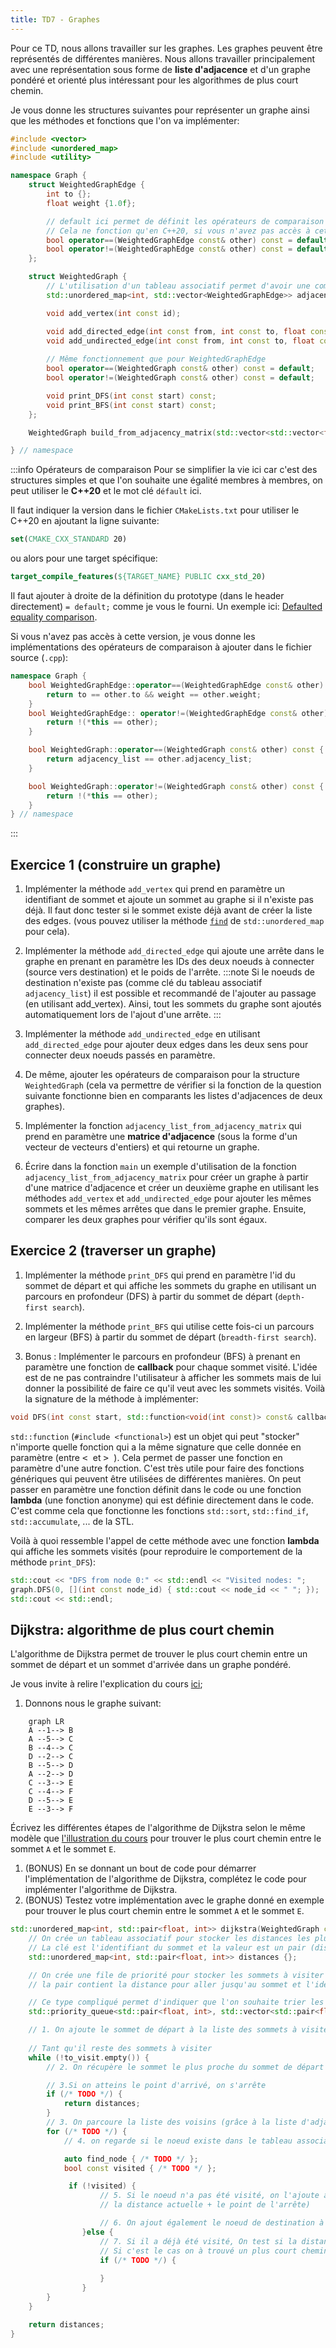 ```yaml
---
title: TD7 - Graphes
---
```


Pour ce TD, nous allons travailler sur les graphes. Les graphes peuvent être représentés de différentes manières. Nous allons travailler principalement avec une représentation sous forme de **liste d'adjacence** et d'un graphe pondéré et orienté plus intéressant pour les algorithmes de plus court chemin.

Je vous donne les structures suivantes pour représenter un graphe ainsi que les méthodes et fonctions que l'on va implémenter:

```cpp
#include <vector>
#include <unordered_map>
#include <utility>

namespace Graph {
    struct WeightedGraphEdge {
        int to {};
        float weight {1.0f};

        // default ici permet de définit les opérateurs de comparaison membres à membres automatiquement
        // Cela ne fonction qu'en C++20, si vous n'avez pas accès à cette version je vous donne les implémentations des opérateurs plus bas
        bool operator==(WeightedGraphEdge const& other) const = default;
        bool operator!=(WeightedGraphEdge const& other) const = default;
    };

    struct WeightedGraph {
        // L'utilisation d'un tableau associatif permet d'avoir une complexité en O(1) pour l'ajout et la recherche d'un sommet. Cela permet de stocker les sommets dans un ordre quelconque (et pas avoir la contrainte d'avoir des identifiants (entiers) de sommets consécutifs lors de l'ajout de sommets). Cela permet également de pouvoir utiliser des identifiants de sommets de n'importe quel type (string, char, int, ...) et pas seulement des entiers
        std::unordered_map<int, std::vector<WeightedGraphEdge>> adjacency_list {};

        void add_vertex(int const id);

        void add_directed_edge(int const from, int const to, float const weight = 1.0f);
        void add_undirected_edge(int const from, int const to, float const weight = 1.0f);
        
        // Même fonctionnement que pour WeightedGraphEdge
        bool operator==(WeightedGraph const& other) const = default;
        bool operator!=(WeightedGraph const& other) const = default;

        void print_DFS(int const start) const;
        void print_BFS(int const start) const;
    };

    WeightedGraph build_from_adjacency_matrix(std::vector<std::vector<float>> const& adjacency_matrix);

} // namespace
```

:::info Opérateurs de comparaison
Pour se simplifier la vie ici car c'est des structures simples et que l'on souhaite une égalité membres à membres, on peut utiliser le **C++20** et le mot clé `défault` ici.

Il faut indiquer la version dans le fichier `CMakeLists.txt` pour utiliser le C++20 en ajoutant la ligne suivante:
```cmake
set(CMAKE_CXX_STANDARD 20)
```
ou alors pour une target spécifique:
```cmake
target_compile_features(${TARGET_NAME} PUBLIC cxx_std_20)
```

Il faut ajouter à droite de la définition du prototype (dans le header directement) `= default;` comme je vous le fourni. Un exemple ici: [Defaulted equality comparison](https://en.cppreference.com/w/cpp/language/default_comparisons#:~:text=Defaulted%20equality%20comparison).

Si vous n'avez pas accès à cette version, je vous donne les implémentations des opérateurs de comparaison à ajouter dans le fichier source (`.cpp`):

```cpp
namespace Graph {
    bool WeightedGraphEdge::operator==(WeightedGraphEdge const& other) const {
        return to == other.to && weight == other.weight;
    }
    bool WeightedGraphEdge:: operator!=(WeightedGraphEdge const& other) const {
        return !(*this == other);
    }

    bool WeightedGraph::operator==(WeightedGraph const& other) const {
        return adjacency_list == other.adjacency_list;
    }

    bool WeightedGraph::operator!=(WeightedGraph const& other) const {
        return !(*this == other);
    }
} // namespace
```
:::

## Exercice 1 (construire un graphe)

1. Implémenter la méthode `add_vertex` qui prend en paramètre un identifiant de sommet et ajoute un sommet au graphe si il n'existe pas déjà. Il faut donc tester si le sommet existe déjà avant de créer la liste des edges. (vous pouvez utiliser la méthode [`find`](https://cplusplus.com/reference/unordered_map/unordered_map/find) de `std::unordered_map` pour cela).

2. Implémenter la méthode `add_directed_edge` qui ajoute une arrête dans le graphe en prenant en paramètre les IDs des deux noeuds à connecter (source vers destination) et le poids de l'arrête.
:::note
Si le noeuds de destination n'existe pas (comme clé du tableau associatif `adjacency_list`) il est possible et recommandé de l'ajouter au passage (en utilisant add_vertex). Ainsi, tout les sommets du graphe sont ajoutés automatiquement lors de l'ajout d'une arrête.
:::

3. Implémenter la méthode `add_undirected_edge` en utilisant `add_directed_edge` pour ajouter deux edges dans les deux sens pour connecter deux noeuds passés en paramètre.

4. De même, ajouter les opérateurs de comparaison pour la structure `WeightedGraph` (cela va permettre de vérifier si la fonction de la question suivante fonctionne bien en comparants les listes d'adjacences de deux graphes).

5. Implémenter la fonction `adjacency_list_from_adjacency_matrix` qui prend en paramètre une **matrice d'adjacence** (sous la forme d'un vecteur de vecteurs d'entiers) et qui retourne un graphe.

6. Écrire dans la fonction `main` un exemple d'utilisation de la fonction `adjacency_list_from_adjacency_matrix` pour créer un graphe à partir d'une matrice d'adjacence et créer un deuxième graphe en utilisant les méthodes `add_vertex` et `add_undirected_edge` pour ajouter les mêmes sommets et les mêmes arrêtes que dans le premier graphe. Ensuite, comparer les deux graphes pour vérifier qu'ils sont égaux.

## Exercice 2 (traverser un graphe)

1. Implémenter la méthode `print_DFS` qui prend en paramètre l'id du sommet de départ et qui affiche les sommets du graphe en utilisant un parcours en profondeur (DFS) à partir du sommet de départ (`depth-first search`).

2. Implémenter la méthode `print_BFS` qui utilise cette fois-ci un parcours en largeur (BFS) à partir du sommet de départ (`breadth-first search`).

3. Bonus : Implémenter le parcours en profondeur (BFS) à prenant en paramètre une fonction de **callback** pour chaque sommet visité. L'idée est de ne pas contraindre l'utilisateur à afficher les sommets mais de lui donner la possibilité de faire ce qu'il veut avec les sommets visités.
Voilà la signature de la méthode à implémenter:
```cpp
void DFS(int const start, std::function<void(int const)> const& callback) const;
```

`std::function` (`#include <functional>`) est un objet qui peut "stocker" n'importe quelle fonction qui a la même signature que celle donnée en paramètre (entre  <kbd> < </kbd> et <kbd> > </kbd>). Cela permet de passer une fonction en paramètre d'une autre fonction. C'est très utile pour faire des fonctions génériques qui peuvent être utilisées de différentes manières. On peut passer en paramètre une fonction définit dans le code ou une fonction **lambda** (une fonction anonyme) qui est définie directement dans le code. C'est comme cela que fonctionne les fonctions `std::sort`, `std::find_if`, `std::accumulate`, ... de la STL.

Voilà à quoi ressemble l'appel de cette méthode avec une fonction **lambda** qui affiche les sommets visités (pour reproduire le comportement de la méthode `print_DFS`):
```cpp
std::cout << "DFS from node 0:" << std::endl << "Visited nodes: ";
graph.DFS(0, [](int const node_id) { std::cout << node_id << " "; });
std::cout << std::endl;
```

## Dijkstra: algorithme de plus court chemin

L'algorithme de Dijkstra permet de trouver le plus court chemin entre un sommet de départ et un sommet d'arrivée dans un graphe pondéré.

Je vous invite à relire l'explication du cours [ici](/Lessons/S2/graphs#dijkstra);

1. Donnons nous le graphe suivant:

```mermaid
    graph LR
    A --1--> B
    A --5--> C
    B --4--> C
    D --2--> C
    B --5--> D
    A --2--> D
    C --3--> E
    C --4--> F
    D --5--> E
    E --3--> F
```

Écrivez les différentes étapes de l'algorithme de Dijkstra selon le même modèle que [l'illustration du cours](/Lessons/S2/graphs#illustration-de-lalgorithme-de-dijkstra) pour trouver le plus court chemin entre le sommet `A` et le sommet `E`.


1. (BONUS) En se donnant un bout de code pour démarrer l'implémentation de l'algorithme de Dijkstra, complétez le code pour implémenter l'algorithme de Dijkstra.
2. (BONUS) Testez votre implémentation avec le graphe donné en exemple pour trouver le plus court chemin entre le sommet `A` et le sommet `E`.
```cpp
std::unordered_map<int, std::pair<float, int>> dijkstra(WeightedGraph const& graph, int const& start, int const end) {
    // On crée un tableau associatif pour stocker les distances les plus courtes connues pour aller du sommet de départ à chaque sommet visité
    // La clé est l'identifiant du sommet et la valeur est un pair (distance, sommet précédent)
    std::unordered_map<int, std::pair<float, int>> distances {};

    // On crée une file de priorité pour stocker les sommets à visiter
    // la pair contient la distance pour aller jusqu'au sommet et l'identifiant du sommet

    // Ce type compliqué permet d'indiquer que l'on souhaite trier les éléments par ordre croissant (std::greater) et donc les éléments les plus petits seront au début de la file (top) (Min heap)
    std::priority_queue<std::pair<float, int>, std::vector<std::pair<float, int>>, std::greater<std::pair<float, int>>> to_visit {};

    // 1. On ajoute le sommet de départ à la liste des sommets à visiter avec une distance de 0 (on est déjà sur le sommet de départ)
    
    // Tant qu'il reste des sommets à visiter
    while (!to_visit.empty()) {
        // 2. On récupère le sommet le plus proche du sommet de départ dans la liste de priorité to_visit

        // 3.Si on atteins le point d'arrivé, on s'arrête
        if (/* TODO */) {
            return distances;
        }
        // 3. On parcoure la liste des voisins (grâce à la liste d'adjacence) du noeud courant
        for (/* TODO */) {
            // 4. on regarde si le noeud existe dans le tableau associatif (si oui il a déjà été visité)

            auto find_node { /* TODO */ };
            bool const visited { /* TODO */ };

             if (!visited) {
                    // 5. Si le noeud n'a pas été visité, on l'ajoute au tableau associatif en calculant la distance pour aller jusqu'à ce noeud
                    // la distance actuelle + le point de l'arrête)

                    // 6. On ajout également le noeud de destination à la liste des noeud à visité (avec la distance également pour prioriser les noeuds les plus proches)
                }else {
                    // 7. Si il a déjà été visité, On test si la distance dans le tableau associatif est plus grande
                    // Si c'est le cas on à trouvé un plus court chemin, on met à jour le tableau associatif et on ajoute de nouveau le sommet de destination dans la liste à visité
                    if (/* TODO */) {
                        
                    }
                } 
        }
    }

    return distances;
}
```
